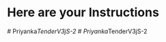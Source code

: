 # Here are your Instructions
#   P r i y a n k a _ T e n d e r V 3 j S - 2  
 #   P r i y a n k a _ T e n d e r V 3 j S - 2  
 